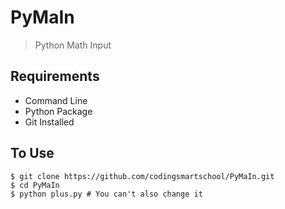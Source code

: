 # PyMaIn
> Python Math Input

## Requirements
* Command Line
* Python Package
* Git Installed

## To Use
```
$ git clone https://github.com/codingsmartschool/PyMaIn.git
$ cd PyMaIn
$ python plus.py # You can't also change it
```
